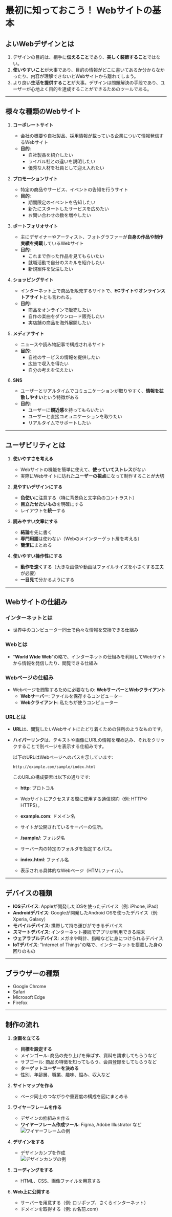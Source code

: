 # 最初に知っておこう！ Webサイトの基本

## よいWebデザインとは
1. デザインの目的は、相手に**伝えること**であり、**美しく装飾すること**ではない。  
2. **使いやすいこと**が大事であり、目的の情報がどこに書いてあるか分からなかったり、内容が理解できないとWebサイトから離れてしまう。  
3. より良い**生活を提供すること**が大事。デザインは問題解決の手段であり、ユーザーが心地よく目的を達成することができるためのツールである。

---

## 様々な種類のWebサイト
1. **コーポレートサイト**  
   - 会社の概要や自社製品、採用情報が載っている企業について情報発信するWebサイト  
   - **目的**:
     - 自社製品を紹介したい
     - ライバル社との違いを説明したい
     - 優秀な人材を社員として迎え入れたい

2. **プロモーションサイト**  
   - 特定の商品やサービス、イベントの告知を行うサイト  
   - **目的**:
     - 期間限定のイベントを告知したい
     - 新たにスタートしたサービスを広めたい
     - お問い合わせの数を増やしたい

3. **ポートフォリオサイト**  
   - 主にデザイナーやアーティスト、フォトグラファーが**自身の作品や制作実績を掲載**しているWebサイト  
   - **目的**:
     - これまで作った作品を見てもらいたい
     - 就職活動で自分のスキルを紹介したい
     - 新規案件を受注したい

4. **ショッピングサイト**  
   - インターネット上で商品を販売するサイトで、**ECサイト**や**オンラインストアサイト**とも言われる。  
   - **目的**:
     - 商品をオンラインで販売したい
     - 自作の楽曲をダウンロード販売したい
     - 実店舗の商品を海外展開したい

5. **メディアサイト**  
   - ニュースや読み物記事で構成されるサイト  
   - **目的**:
     - 自社のサービスの情報を提供したい
     - 広告で収入を得たい
     - 自分の考えを伝えたい

6. **SNS**  
   - ユーザーとリアルタイムでコミュニケーションが取りやすく、**情報を拡散しやすい**という特徴がある  
   - **目的**:
     - ユーザーに**親近感**を持ってもらいたい
     - ユーザーと直接コミュニケーションを取りたい
     - リアルタイムでサポートしたい

---

## ユーザビリティとは
1. **使いやすさを考える**  
   - Webサイトの機能を簡単に使えて、**使っていてストレス**がない  
   - 実際にWebサイトに訪れた**ユーザーの視点**になって制作することが大切  

2. **見やすいデザインにする**  
   - **色使い**に注意する（特に背景色と文字色のコントラスト）  
   - **目立たせたいもの**を明確にする  
   - レイアウトを**統一**する  

3. **読みやすい文章にする**  
   - **結論**を先に書く  
   - **専門用語**は使わない（Webのメインターゲット層を考える）  
   - **簡潔に**まとめる  

4. **使いやすい操作性にする**  
   - **動作を速く**する（大きな画像や動画はファイルサイズを小さくする工夫が必要）  
   - **一目見て**分かるようにする  

---

## Webサイトの仕組み

### インターネットとは
- 世界中のコンピューター同士で色々な情報を交換できる仕組み

### Webとは
- "**World Wide Web**"の略で、インターネットの仕組みを利用してWebサイトから情報を発信したり、閲覧できる仕組み

### Webページの仕組み
- Webページを閲覧するために必要なもの: **Webサーバー**と**Webクライアント**  
  - **Webサーバー**: ファイルを保存するコンピューター  
  - **Webクライアント**: 私たちが使うコンピューター 

### URLとは
- **URL**は、閲覧したいWebサイトにたどり着くための住所のようなものです。  
- **ハイパーリンク**は、テキストや画像にURLの情報を埋め込み、それをクリックすることで別ページを表示する仕組みです。

    以下のURLはWebページへのパスを示しています:

    ```plaintext
    http://example.com/sample/index.html
    ```
    このURLの構成要素は以下の通りです:

    - **http**: プロトコル  
    - Webサイトにアクセスする際に使用する通信規約（例: HTTPやHTTPS）。

    - **example.com**: ドメイン名  
    - サイトが公開されているサーバーの住所。

    - **/sample/**: フォルダ名  
    - サーバー内の特定のフォルダを指定するパス。

    - **index.html**: ファイル名  
    - 表示される具体的なWebページ（HTMLファイル）。
        
---


## デバイスの種類
- **IOSデバイス**: Appleが開発したiOSを使ったデバイス（例: iPhone, iPad）  
- **Androidデバイス**: Googleが開発したAndroid OSを使ったデバイス（例: Xperia, Galaxy）  
- **モバイルデバイス**: 携帯して持ち運びができるデバイス  
- **スマートデバイス**: インターネット接続でアプリが利用できる端末  
- **ウェアラブルデバイス**: メガネや時計、指輪などに身につけられるデバイス  
- **IoTデバイス**: "Internet of Things"の略で、インターネットを搭載した身の回りのもの  

---

## ブラウザーの種類
- Google Chrome  
- Safari  
- Microsoft Edge  
- Firefox  

---

## 制作の流れ
1. **企画を立てる**  
    - **目標を設定する**  
    - メインゴール: 商品の売り上げを伸ばす、資料を請求してもらうなど  
    - サブゴール: 商品の特徴を知ってもらう、会員登録をしてもらうなど  
    - **ターゲットユーザーを決める**  
    - 性別、年齢層、職業、趣味、悩み、収入など  

2. **サイトマップを作る**  
    - ページ同士のつながりや重要度の構成を図にまとめる  

3. **ワイヤーフレームを作る**  
    - デザインの枠組みを作る  
    - **ワイヤーフレーム作成ツール**: Figma, Adobe Illustrator など
    ![ワイヤーフレームの例](./img/wireFrame.png) 

4. **デザインをする**  
    - デザインカンプを作成  
    ![デザインカンプの例](./img/designComp.png)

5. **コーディングをする**  
    - HTML、CSS、画像ファイルを用意する  

6. **Web上に公開する**  
    - サーバーを用意する（例: ロリポップ、さくらインターネット）  
    - ドメインを取得する（例: お名前.com）  






